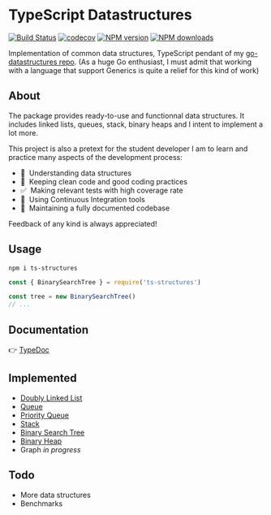 # TypeScript Datastructures

[![Build Status](https://img.shields.io/travis/gregoryalbouy/ts-datastructures/master)](https://travis-ci.org/GregoryAlbouy/ts-datastructures)
[![codecov](https://img.shields.io/codecov/c/github/gregoryalbouy/ts-datastructures)](https://codecov.io/gh/GregoryAlbouy/ts-datastructures/branch/master)
[![NPM version](https://img.shields.io/npm/v/ts-structures)](https://www.npmjs.org/package/ts-structures)
[![NPM downloads](https://img.shields.io/npm/dt/ts-structures)](https://www.npmjs.org/package/ts-structures)

Implementation of common data structures, TypeScript pendant of my [go-datastructures repo](https://github.com/gregoryalbouy/go-datastructures).
(As a huge Go enthusiast, I must admit that working with a language that support Generics is quite a relief for this kind of work)

## About

The package provides ready-to-use and functionnal data structures. It includes linked lists, queues, stack, binary heaps and I intent to implement a lot more.

This project is also a pretext for the student developer I am to learn and practice many aspects of the development process:

- :dna: &nbsp;Understanding data structures
- :vertical_traffic_light: &nbsp;Keeping clean code and good coding practices
- :white_check_mark: &nbsp;Making relevant tests with high coverage rate
- :arrows_counterclockwise: &nbsp;Using Continuous Integration tools
- :blue_book: &nbsp;Maintaining a fully documented codebase

Feedback of any kind is always appreciated!

## Usage

```console
npm i ts-structures
```

```typescript
const { BinarySearchTree } = require('ts-structures')

const tree = new BinarySearchTree()
// ...
```

## Documentation

:point_right: [TypeDoc](https://gregoryalbouy-ts-datastructures.netlify.app)

## Implemented

- [Doubly Linked List](https://gregoryalbouy-ts-datastructures.netlify.app/classes/_list_doubly_linked_list_.doublylinkedlist.html)
- [Queue](https://gregoryalbouy-ts-datastructures.netlify.app/classes/_queue_queue_.queue.html)
- [Priority Queue](https://gregoryalbouy-ts-datastructures.netlify.app/classes/_queue_priority_queue_.priorityqueue.html)
- [Stack](https://gregoryalbouy-ts-datastructures.netlify.app/classes/_stack_stack_.stack.html)
- [Binary Search Tree](https://gregoryalbouy-ts-datastructures.netlify.app/classes/_tree_binary_search_tree_.binarysearchtree.html)
- [Binary Heap](https://gregoryalbouy-ts-datastructures.netlify.app/classes/_heap_binary_heap_.binaryheap.html)
- Graph *in progress*

## Todo

- More data structures
- Benchmarks